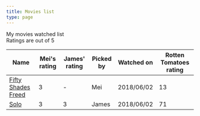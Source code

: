 ```yaml
---
title: Movies list
type: page
---
```


My movies watched list  
Ratings are out of 5

Name | Mei's rating | James' rating | Picked by | Watched on | Rotten Tomatoes rating
---- | ------------- | ------------ | --------- | ---------- | ----------------------
[Fifty Shades Freed](https://www.imdb.com/title/tt4477536/) | 3 | - | Mei | 2018/06/02 | 13
[Solo](https://www.imdb.com/title/tt3778644/) | 3 | 3 | James | 2018/06/02 | 71
